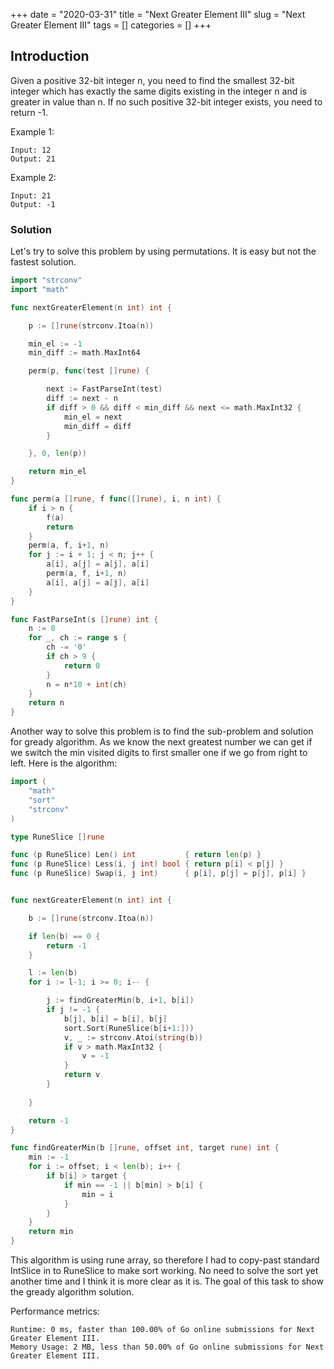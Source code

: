 +++
date = "2020-03-31"
title = "Next Greater Element III"
slug = "Next Greater Element III"
tags = []
categories = []
+++

## Introduction

Given a positive 32-bit integer n, you need to find the smallest 32-bit integer which has exactly the same digits existing in the integer n and is greater in value than n. If no such positive 32-bit integer exists, you need to return -1.

Example 1:
```
Input: 12
Output: 21
```
 

Example 2:
```
Input: 21
Output: -1
```

### Solution

Let's try to solve this problem by using permutations. It is easy but not the fastest solution.

``` go
import "strconv"
import "math"

func nextGreaterElement(n int) int {

	p := []rune(strconv.Itoa(n))

	min_el := -1
	min_diff := math.MaxInt64

	perm(p, func(test []rune) {

		next := FastParseInt(test)
		diff := next - n
		if diff > 0 && diff < min_diff && next <= math.MaxInt32 {
			min_el = next
			min_diff = diff
		}

	}, 0, len(p))

	return min_el
}

func perm(a []rune, f func([]rune), i, n int) {
	if i > n {
		f(a)
		return
	}
	perm(a, f, i+1, n)
	for j := i + 1; j < n; j++ {
		a[i], a[j] = a[j], a[i]
		perm(a, f, i+1, n)
		a[i], a[j] = a[j], a[i]
	}
}

func FastParseInt(s []rune) int {
	n := 0
	for _, ch := range s {
		ch -= '0'
		if ch > 9 {
			return 0
		}
		n = n*10 + int(ch)
	}
	return n
}
```

Another way to solve this problem is to find the sub-problem and solution for gready algorithm.
As we know the next greatest number we can get if we switch the min visited digits to first smaller one if we go from right to left. Here is the algorithm:

``` go
import (
	"math"
	"sort"
	"strconv"
)

type RuneSlice []rune

func (p RuneSlice) Len() int           { return len(p) }
func (p RuneSlice) Less(i, j int) bool { return p[i] < p[j] }
func (p RuneSlice) Swap(i, j int)      { p[i], p[j] = p[j], p[i] }


func nextGreaterElement(n int) int {

	b := []rune(strconv.Itoa(n))

	if len(b) == 0 {
		return -1
	}

	l := len(b)
	for i := l-1; i >= 0; i-- {

        j := findGreaterMin(b, i+1, b[i])
        if j != -1 {
            b[j], b[i] = b[i], b[j]
            sort.Sort(RuneSlice(b[i+1:]))
            v, _ := strconv.Atoi(string(b))
            if v > math.MaxInt32 {
                v = -1
            }
            return v
        }
        
	}

	return -1
}

func findGreaterMin(b []rune, offset int, target rune) int {
    min := -1
    for i := offset; i < len(b); i++ {
        if b[i] > target {
            if min == -1 || b[min] > b[i] {
                min = i
            } 
        }
    }
    return min
}
```

This algorithm is using rune array, so therefore I had to copy-past standard IntSlice in to RuneSlice to make sort working. No need to solve the sort yet another time and I think it is more clear as it is. The goal of this task to show the gready algorithm solution.


Performance metrics:
```
Runtime: 0 ms, faster than 100.00% of Go online submissions for Next Greater Element III.
Memory Usage: 2 MB, less than 50.00% of Go online submissions for Next Greater Element III.
```
